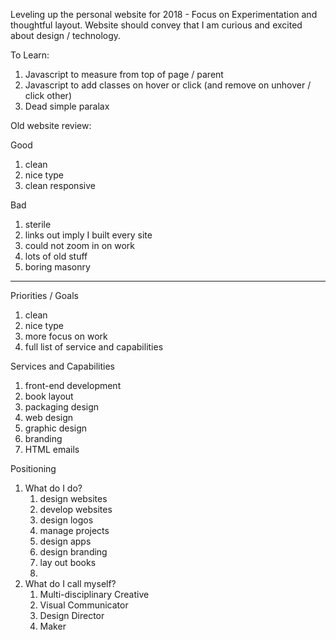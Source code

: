 Leveling up the personal website for 2018 - Focus on Experimentation and thoughtful layout. Website should convey that I am curious and excited about design / technology. 

To Learn:

1. Javascript to measure from top of page / parent
2. Javascript to add classes on hover or click (and remove on unhover / click other)
3. Dead simple paralax

Old website review:

Good

1. clean
2. nice type
3. clean responsive

Bad

1. sterile
2. links out imply I built every site
3. could not zoom in on work
4. lots of old stuff
5. boring masonry

----------------------------------------

Priorities / Goals

1. clean
2. nice type
3. more focus on work
4. full list of service and capabilities

Services and Capabilities

1. front-end development
2. book layout
3. packaging design
4. web design
5. graphic design
6. branding
7. HTML emails

Positioning

1. What do I do?
    1. design websites
    2. develop websites
    3. design logos
    4. manage projects
    5. design apps
    6. design branding
    7. lay out books
    8.
2. What do I call myself?
    1. Multi-disciplinary Creative
    2. Visual Communicator
    3. Design Director
    4. Maker